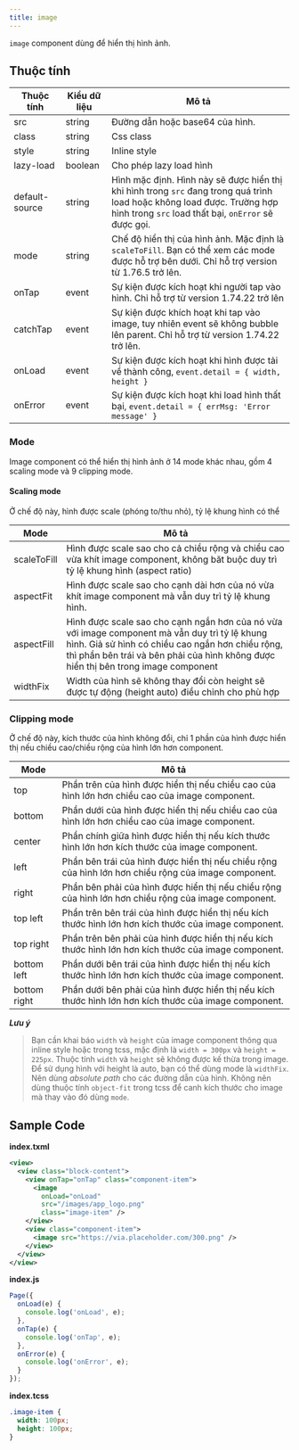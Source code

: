 ```yaml
---
title: image
---
```


`image` component dùng để hiển thị hình ảnh.


## Thuộc tính

| Thuộc tính     | Kiểu dữ liệu | Mô tả                                                                                                                                                                           |
| -------------- | ------------ | ------------------------------------------------------------------------------------------------------------------------------------------------------------------------------- |
| src            | string       | Đường dẫn hoặc base64 của hình.                                                                                                                                                 |
| class          | string       | Css class                                                                                                                                                                       |
| style          | string       | Inline style                                                                                                                                                                    |
| lazy-load      | boolean      | Cho phép lazy load hình                                                                                                                                                         |
| default-source | string       | Hình mặc định. Hình này sẽ được hiển thị khi hình trong `src` đang trong quá trình load hoặc không load được. Trường hợp hình trong `src` load thất bại, `onError` sẽ được gọi. |
| mode           | string       | Chế độ hiển thị của hình ảnh. Mặc định là `scaleToFill`. Bạn có thể xem các mode được hỗ trợ bên dưới. Chỉ hỗ trợ version từ 1.76.5 trở lên.                                    |
| onTap          | event        | Sự kiện được kích hoạt khi người tap vào hình. Chỉ hỗ trợ từ version 1.74.22 trở lên                                                                                            |
| catchTap       | event        | Sự kiện được khích hoạt khi tap vào image, tuy nhiên event sẽ không bubble lên parent. Chỉ hỗ trợ từ version 1.74.22 trở lên.                                                   |
| onLoad         | event        | Sự kiện được kích hoạt khi hình được tải về thành công, `event.detail = { width, height }`                                                                                      |
| onError        | event        | Sự kiện được kích hoạt khi load hình thất bại, `event.detail = { errMsg: 'Error message' }`                                                                                     |

### Mode

Image component có thể hiển thị hình ảnh ở 14 mode khác nhau, gồm 4 scaling mode và 9 clipping mode.

#### Scaling mode

Ở chế độ này, hình được scale (phóng to/thu nhỏ), tỷ lệ khung hình có thể 

| Mode        | Mô tả                                                                                                                                                                                                                                    |
| ----------- | ---------------------------------------------------------------------------------------------------------------------------------------------------------------------------------------------------------------------------------------- |
| scaleToFill | Hình được scale sao cho cả chiều rộng và chiều cao vừa khít image component, không băt buộc duy trì tỷ lệ khung hình (aspect ratio)                                                                                                      |
| aspectFit   | Hình được scale sao cho cạnh dài hơn của nó vừa khít image component mà vẫn duy trì tỷ lệ khung hình.                                                                                                                                    |
| aspectFill  | Hình được scale sao cho cạnh ngắn hơn của nó vừa với image component mà vẫn duy trì tỷ lệ khung hình. Giả sử hình có chiều cao ngắn hơn chiều rộng, thì phần bên trái và bên phải của hình không được hiển thị bên trong image component |
| widthFix    | Width của hình sẽ không thay đổi còn height sẽ được tự động (height auto) điều chỉnh cho phù hợp                                                                                                                                         |

### Clipping mode
Ở chế độ này, kích thước của hình không đổi, chỉ 1 phần của hình được hiển thị nếu chiều cao/chiều rộng của hình lớn hơn component. 

| Mode         | Mô tả                                                                                                 |
| ------------ | ----------------------------------------------------------------------------------------------------- |
| top          | Phần trên của hình được hiển thị nếu chiều cao của hình lớn hơn chiều cao của image component.        |
| bottom       | Phần dưới của hình được hiển thị nếu chiều cao của hình lớn hơn chiều cao của image component.        |
| center       | Phần chính giữa hình được hiển thị nếu kích thước hình lớn hơn kích thước của image component.        |
| left         | Phần bên trái của hình được hiển thị nếu chiều rộng của hình lớn hơn chiều rộng của image component.  |
| right        | Phần bên phải của hình được hiển thị nếu chiều rộng của hình lớn hơn chiều rộng của image component.  |
| top left     | Phần trên bên trái của hình được hiển thị nếu kích thước hình lớn hơn kích thước của image component. |
| top right    | Phần trên bên phải của hình được hiển thị nếu kích thước hình lớn hơn kích thước của image component. |
| bottom left  | Phần dưới bên trái của hình được hiển thị nếu kích thước hình lớn hơn kích thước của image component. |
| bottom right | Phần dưới bên phải của hình được hiển thị nếu kích thước hình lớn hơn kích thước của image component. |

***Lưu ý***

> Bạn cần khai báo `width` và `height` của image component thông qua inline style hoặc trong tcss, mặc định là `width = 300px` và `height = 225px`. Thuộc tính `width` và `height` sẽ không được kế thừa trong image.
> Để sử dụng hình với height là auto, bạn có thể dùng mode là `widthFix`.
> Nên dùng _absolute path_ cho các đường dẫn của hình.
> Không nên dùng thuộc tính `object-fit` trong tcss để canh kích thước cho image mà thay vào đó dùng `mode`.

## Sample Code

**index.txml**

```xml
<view>
  <view class="block-content">
    <view onTap="onTap" class="component-item">
      <image
        onLoad="onLoad"
        src="/images/app_logo.png"
        class="image-item" />
    </view>
    <view class="component-item">
      <image src="https://via.placeholder.com/300.png" />
    </view>
  </view>
</view>
```

**index.js**

```js
Page({
  onLoad(e) {
    console.log('onLoad', e);
  },
  onTap(e) {
    console.log('onTap', e);
  },
  onError(e) {
    console.log('onError', e);
  }
});
```

**index.tcss**

```css
.image-item {
  width: 100px;
  height: 100px;
}
```
